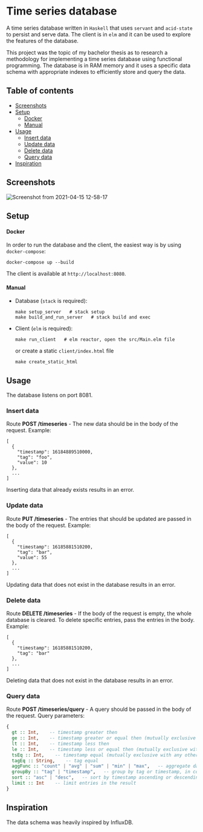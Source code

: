 # Time series database
A time series database written in `Haskell` that uses `servant` and `acid-state` to persist and serve data. The client is in `elm` and it can be used to explore the features of the database.

This project was the topic of my bachelor thesis as to research a methodology for implementing a time series database using functional programming. The database is in RAM memory and it uses a specific data schema with appropriate indexes to efficiently store and query the data.

## Table of contents
<!--ts-->
   * [Screenshots](#screenshots)
   * [Setup](#setup)
     * [Docker](#docker)
     * [Manual](#manual)
   * [Usage](#usage)
     * [Insert data](#insert-data)
     * [Update data](#update-data)
     * [Delete data](#delete-data)
     * [Query data](#query-data)
   * [Inspiration](#inspiration)
<!--te-->

## Screenshots
![Screenshot from 2021-04-15 12-58-17](https://user-images.githubusercontent.com/39745825/114858844-47f3cc00-9dea-11eb-9ab1-d6dc9889eeeb.png)

## Setup

#### Docker
In order to run the database and the client, the easiest way is by using `docker-compose`:
```
docker-compose up --build
```
The client is available at `http://localhost:8080`.
#### Manual
* Database (`stack` is required):
 
  ```
  make setup_server   # stack setup
  make build_and_run_server   # stack build and exec
  ```
* Client (`elm` is required):
 
  ```
  make run_client   # elm reactor, open the src/Main.elm file
  ```
  or create a static `client/index.html` file
  
  ```
  make create_static_html
  ```
  
## Usage
The database listens on port 8081.

### Insert data
Route **POST /timeseries** - The new data should be in the body of the request. Example:
```
[
  {
    "timestamp": 16184889510000,
    "tag": "foo",
    "value": 10
  },
  ...
]
```
Inserting data that already exists results in an error.

### Update data
Route **PUT /timeseries** - The entries that should be updated are passed in the body of the request. Example:
```
[
  {
    "timestamp": 16185881510200,
    "tag": "bar",
    "value": 55
  },
  ...
]
```
Updating data that does not exist in the database results in an error.

### Delete data
Route **DELETE /timeseries** - If the body of the request is empty, the whole database is cleared. To delete specific entries, pass the entries in the body. Example:
```
[
  {
    "timestamp": 16185881510200,
    "tag": "bar"
  },
  ...
]
```
Deleting data that does not exist in the database results in an error.

### Query data
Route **POST /timeseries/query** - A query should be passed in the body of the request. Query parameters:
```haskell
{
  gt :: Int,    -- timestamp greater then
  ge :: Int,    -- timestamp greater or equal then (mutually exclusive with 'gt')
  lt :: Int,    -- timestamp less then
  le :: Int,    -- timestamp less or equal then (mutually exclusive with 'lt')
  tsEq :: Int,    -- timestamp equal (mutually exclusive with any other timestamp parameter)
  tagEq :: String,    -- tag equal
  aggFunc :: "count" | "avg" | "sum" | "min" | "max",   -- aggregate data
  groupBy :: "tag" | "timestamp",   -- group by tag or timestamp, in combination with 'aggFunc'
  sort :: "asc" | "desc",   -- sort by timestamp ascending or descending
  limit :: Int    -- limit entries in the result
}
```

## Inspiration
The data schema was heavily inspired by InfluxDB.
